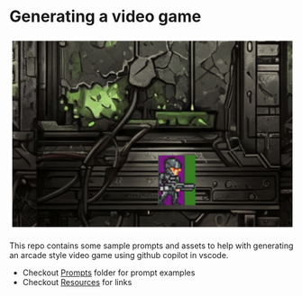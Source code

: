 # Generating a video game

![Final Demo](assets/final-demo.png)

This repo contains some sample prompts and assets to help with generating an arcade style video game using github copilot in vscode.

- Checkout [Prompts](prompts) folder for prompt examples
- Checkout [Resources](Resources.md) for links
